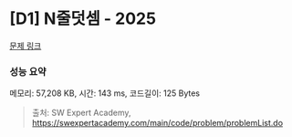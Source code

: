 # [D1] N줄덧셈 - 2025 

[문제 링크](https://swexpertacademy.com/main/code/problem/problemDetail.do?contestProbId=AV5QFZtaAscDFAUq) 

### 성능 요약

메모리: 57,208 KB, 시간: 143 ms, 코드길이: 125 Bytes



> 출처: SW Expert Academy, https://swexpertacademy.com/main/code/problem/problemList.do